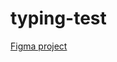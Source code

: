# typing-test
[Figma project](https://www.figma.com/file/KaMZlnwznV6xa83XQ4qRua/typing-test?node-id=0%3A1)